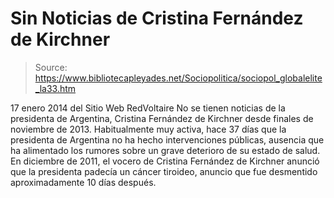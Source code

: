 # Sin Noticias de Cristina Fernández de Kirchner

> Source: https://www.bibliotecapleyades.net/Sociopolitica/sociopol_globalelite_la33.htm

17 enero 2014
del Sitio Web
RedVoltaire
No se tienen noticias de la presidenta de
Argentina, Cristina Fernández de Kirchner desde finales de noviembre
de 2013.
Habitualmente muy activa, hace 37 días que la presidenta de Argentina no ha
hecho intervenciones públicas, ausencia que ha alimentado los rumores sobre
un grave deterioro de su estado de salud.
En diciembre de 2011, el vocero de Cristina Fernández de Kirchner anunció
que la presidenta padecía un cáncer tiroideo, anuncio que fue desmentido
aproximadamente 10 días después.
